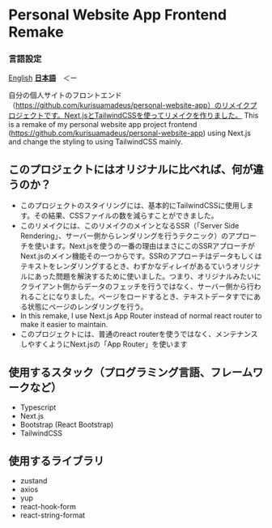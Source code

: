 # Personal Website App Frontend Remake

### 言語設定
[English](README.md)
[**日本語**](README-JP.md)　＜ー

自分の個人サイトのフロントエンド（https://github.com/kurisuamadeus/personal-website-app）のリメイクプロジェクトです。Next.jsとTailwindCSSを使ってリメイクを作りました。
This is a remake of my personal website app project frontend (https://github.com/kurisuamadeus/personal-website-app) using Next.js and change the styling to using TailwindCSS mainly.

## このプロジェクトにはオリジナルに比べれば、何が違うのか？
- このプロジェクトのスタイリングには、基本的にTailwindCSSに使用します。その結果、CSSファイルの数を減らすことができました。
- このリメイクには、このリメイクのメインとなるSSR（「Server Side Rendering」、サーバー側からレンダリングを行うテクニック）のアプローチを使います。Next.jsを使うの一番の理由はまさにこのSSRアプローチがNext.jsのメイン機能その一つからです。SSRのアプローチはデータもしくはテキストをレンダリングするとき、わずかなディレイがあるていうオリジナルにあった問題を解決するために使いました。つまり、オリジナルみたいにクライアント側からデータのフェッチを行うではなく、サーバー側から行われることになりました。ページをロードするとき、テキストデータすでにある状態にページのレンダリングを行う。
- In this remake, I use Next.js App Router instead of normal react router to make it easier to maintain. 
- このプロジェクトには、普通のreact routerを使うではなく、メンテナンスしやすくようにNext.jsの「App Router」を使います

## 使用するスタック（プログラミング言語、フレームワークなど）
- Typescript
- Next.js
- Bootstrap (React Bootstrap)
- TailwindCSS

## 使用するライブラリ
- zustand
- axios
- yup
- react-hook-form
- react-string-format